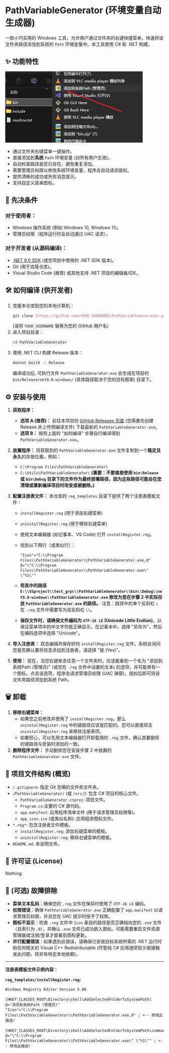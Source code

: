 # PathVariableGenerator (环境变量自动生成器)

一款小巧实用的 Windows 工具，允许用户通过文件夹的右键快捷菜单，快速将该文件夹路径添加到系统的 `Path` 环境变量中。本工具使用 C# 和 .NET 构建。

## ✨ 功能特性
![alt text](image\1.png)
* 通过文件夹右键菜单一键操作。
* 直接添加到**系统** `Path` 环境变量 (对所有用户生效)。
* 自动检查路径是否已存在，避免重复添加。
* 需要管理员权限以修改系统环境变量，程序会自动请求提权。
* 提供清晰的成功或失败消息提示。
* 支持自定义菜单图标。

## 🚀 先决条件

### 对于使用者：
* Windows 操作系统 (例如 Windows 10, Windows 11)。
* 管理员权限（程序运行时会自动通过 UAC 请求）。

### 对于开发者 (从源码编译)：
* [.NET 9.0 SDK](https://dotnet.microsoft.com/download/dotnet/9.0) (或您项目中使用的 .NET SDK 版本)。
* Git (用于克隆仓库)。
* Visual Studio Code (推荐) 或其他支持 .NET 项目的编辑器/IDE。

## 🛠️ 如何编译 (供开发者)

1.  克隆本仓库到您的本地计算机：
    ```bash
    git clone [https://github.com/YOUR_USERNAME/PathVariableGenerator.git](https://github.com/YOUR_USERNAME/PathVariableGenerator.git)
    ```
    (请将 `YOUR_USERNAME` 替换为您的 GitHub 用户名)
2.  进入项目目录：
    ```bash
    cd PathVariableGenerator
    ```
3.  使用 .NET CLI 构建 Release 版本：
    ```bash
    dotnet build -c Release
    ```
    编译成功后, 可执行文件 `PathVariableGenerator.exe` 会生成在项目的 `bin/Release/net9.0-windows/` (具体路径取决于您的目标框架) 目录下。

## ⚙️ 安装与使用

1.  **获取程序：**
    * **选项 A (推荐)：** 前往本项目的 [GitHub Releases 页面](https://github.com/YOUR_USERNAME/PathVariableGenerator/releases) (您需要先创建 Release 并上传预编译文件) 下载最新的 `PathVariableGenerator.exe`。
    * **选项 B：** 按照上面的 "如何编译" 步骤自行编译得到 `PathVariableGenerator.exe`。

2.  **放置程序：**
    将获取到的 `PathVariableGenerator.exe` 文件复制到一个**稳定且永久**的存放位置。例如：
    * `C:\Program Files\PathVariableGenerator\`
    * `C:\Utils\PathVariableGenerator\`
    **(重要：不要直接使用 `bin\Release` 或 `bin\Debug` 目录下的文件作为最终部署路径，因为这些路径可能会在您清理或重新编译项目时改变或被删除。)**

3.  **配置注册表文件：**
    本仓库的 `reg_templates` 目录下提供了两个注册表模板文件：
    * `installRegister.reg` (用于添加右键菜单)
    * `uninstallRegister.reg` (用于移除右键菜单)

    * 使用文本编辑器 (如记事本、VS Code) 打开 `installRegister.reg`。
    * 找到以下两行（或类似行）：
        ```reg
        "Icon"="C:\\Program Files\\PathVariableGenerator\\PathVariableGenerator.exe,0"
        @="\"C:\\Program Files\\PathVariableGenerator\\PathVariableGenerator.exe\" \"%1\""
        ```
    * **将其中的路径 `E:\\VSproject\\test_grpc\\PathVariableGenerator\\bin\\Debug\\net9.0-windows\\PathVariableGenerator.exe` 修改为您在步骤 2 中实际存放 `PathVariableGenerator.exe` 的路径。** 注意：路径中的单个反斜杠 `\` 在 `.reg` 文件中需要写为双反斜杠 `\\`。
    * **保存文件时，请确保文件编码为 `UTF-16 LE` (Unicode Little Endian)**，以保证菜单项中的中文字符能正确显示。在记事本中，选择 "另存为"，然后在编码选项中选择 "Unicode"。

4.  **导入注册表：**
    双击编辑并保存好的 `installRegister.reg` 文件。系统会询问您是否确认要将信息添加到注册表，请选择 "是 (Yes)"。

5.  **使用：**
    现在，当您右键单击任意一个文件夹时，应该能看到一个名为 "添加到系统Path (管理员)" (或您在 `.reg` 文件中设置的文本) 的选项，并可能带有一个图标。点击该选项，程序会请求管理员权限 (UAC 弹窗)，授权后即可将该文件夹路径添加到系统 Path。

## 🗑️ 卸载

1.  **移除右键菜单：**
    * 如果您之前修改并使用了 `installRegister.reg`，那么 `uninstallRegister.reg` 中的键路径应该是匹配的。您可以直接双击 `uninstallRegister.reg` 来移除注册表项。
    * 如果担心，可以先用文本编辑器打开卸载用的 `.reg` 文件，确认其要删除的键路径与安装时添加的一致。
2.  **删除程序文件：**
    手动删除您在安装步骤 2 中放置的 `PathVariableGenerator.exe` 文件。

## 📄 项目文件结构 (概览)

* `/.gitignore`: 指定 Git 忽略的文件和文件夹。
* `/PathVariableGenerator/` (或 `/src/`): 包含 C# 项目的核心文件。
    * `PathVariableGenerator.csproj`: 项目文件。
    * `Program.cs`:主要的 C# 源代码。
    * `app.manifest`: 应用程序清单文件 (用于请求管理员权限等)。
    * `app_icon.ico` (或类似名称): 应用程序图标文件。
* `*.reg*`: 包含注册表文件模板。
    * `installRegister.reg`: 添加右键菜单的模板。
    * `uninstallRegister.reg`: 移除右键菜单的模板。
* `README.md`: 本说明文件。


## 📜 许可证 (License)
Nothing


## 🤔 (可选) 故障排除

* **菜单文本乱码**：确保您的 `.reg` 文件在保存时使用了 `UTF-16 LE` 编码。
* **权限错误**：确保 `PathVariableGenerator.exe` 正确配置了 `app.manifest` 以请求管理员权限，并且您在 UAC 提示时授予了权限。
* **图标不显示**：检查 `.reg` 文件中 `Icon` 条目的路径是否正确指向您的 `.exe` 文件（且索引为 `,0`），并确认 `.exe` 文件已成功嵌入图标。可能需要重启文件资源管理器或注销/登录才能看到图标更新。
* **并行配置错误**：如果遇到此错误，请确保已安装目标系统所需的 .NET 运行时和任何相关的 Visual C++ Redistributable (尽管纯 C# 应用通常较少直接触发此问题，除非有特定本地依赖)。

---

**注册表模板文件示例内容：**

**`reg_templates/installRegister.reg`:**
```reg
Windows Registry Editor Version 5.00

[HKEY_CLASSES_ROOT\Directory\shell\AddSelectedFolderToSystemPath]
@="添加到系统Path (管理员)"
"Icon"="C:\\Program Files\\PathVariableGenerator\\PathVariableGenerator.exe,0" ; <-- 修改此路径!

[HKEY_CLASSES_ROOT\Directory\shell\AddSelectedFolderToSystemPath\command]
@="\"C:\\Program Files\\PathVariableGenerator\\PathVariableGenerator.exe\" \"%1\"" ; <-- 修改此路径!